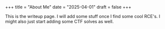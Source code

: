 +++
title = "About Me"
date = "2025-04-01"
draft = false
+++

This is the writeup page. I will add some stuff once I find some cool RCE's. I might also just start adding some CTF solves as well.